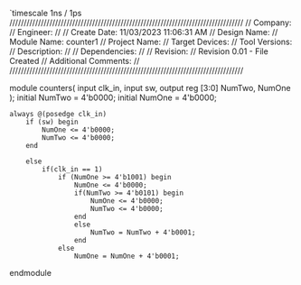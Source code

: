 `timescale 1ns / 1ps
//////////////////////////////////////////////////////////////////////////////////
// Company: 
// Engineer: 
// 
// Create Date: 11/03/2023 11:06:31 AM
// Design Name: 
// Module Name: counter1
// Project Name: 
// Target Devices: 
// Tool Versions: 
// Description: 
// 
// Dependencies: 
// 
// Revision:
// Revision 0.01 - File Created
// Additional Comments:
// 
//////////////////////////////////////////////////////////////////////////////////


module counters(
    input clk_in,
    input sw,
    output reg [3:0] NumTwo, NumOne    
    );
    initial NumTwo = 4'b0000;
    initial NumOne = 4'b0000;

    always @(posedge clk_in)
        if (sw) begin
            NumOne <= 4'b0000;
            NumTwo <= 4'b0000;
        end

        else
            if(clk_in == 1)
                if (NumOne >= 4'b1001) begin
                    NumOne <= 4'b0000;
                    if(NumTwo >= 4'b0101) begin
                        NumOne <= 4'b0000;
                        NumTwo <= 4'b0000;
                    end
                    else
                        NumTwo = NumTwo + 4'b0001;
                    end
                else
                    NumOne = NumOne + 4'b0001;
endmodule

    